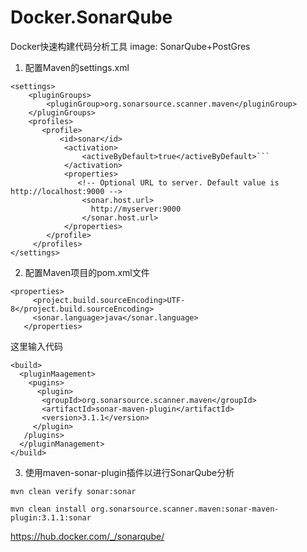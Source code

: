 # Docker.SonarQube
Docker快速构建代码分析工具
image:
SonarQube+PostGres

1) 配置Maven的settings.xml

 ```
<settings>
     <pluginGroups>
         <pluginGroup>org.sonarsource.scanner.maven</pluginGroup>
     </pluginGroups>
     <profiles>
        <profile>
            <id>sonar</id>
             <activation>
                 <activeByDefault>true</activeByDefault>```
             </activation>
             <properties>
                <!-- Optional URL to server. Default value is http://localhost:9000 -->
                 <sonar.host.url>
                   http://myserver:9000
                 </sonar.host.url>
             </properties>
         </profile>
      </profiles>
 </settings>
```

2) 配置Maven项目的pom.xml文件
```
<properties>
     <project.build.sourceEncoding>UTF-8</project.build.sourceEncoding>
     <sonar.language>java</sonar.language>
   </properties>
```

这里输入代码
  ```
<build>
    <pluginMaagement>
      <pugins>
        <plugin>
         <groupId>org.sonarsource.scanner.maven</groupId>
         <artifactId>sonar-maven-plugin</artifactId>
         <version>3.1.1</version>
       </plugin>
     /plugins>
    </pluginManagement>
 </build>
```

3) 使用maven-sonar-plugin插件以进行SonarQube分析

```
mvn clean verify sonar:sonar

mvn clean install org.sonarsource.scanner.maven:sonar-maven-plugin:3.1.1:sonar

```

https://hub.docker.com/_/sonarqube/